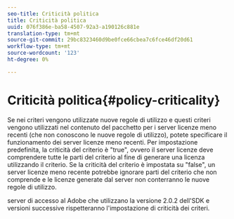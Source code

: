 ```yaml
---
seo-title: Criticità politica
title: Criticità politica
uuid: 076f386e-ba58-4507-92a3-a190126c881e
translation-type: tm+mt
source-git-commit: 29bc8323460d9be0fce66cbea7c6fce46df20d61
workflow-type: tm+mt
source-wordcount: '123'
ht-degree: 0%

---
```



# Criticità politica{#policy-criticality}

Se nei criteri vengono utilizzate nuove regole di utilizzo e questi criteri vengono utilizzati nel contenuto del pacchetto per i server licenze meno recenti (che non conoscono le nuove regole di utilizzo), potete specificare il funzionamento dei server licenze meno recenti. Per impostazione predefinita, la criticità del criterio è &quot;true&quot;, ovvero il server licenze deve comprendere tutte le parti del criterio al fine di generare una licenza utilizzando il criterio. Se la criticità del criterio è impostata su &quot;false&quot;, un server licenze meno recente potrebbe ignorare parti del criterio che non comprende e le licenze generate dal server non conterranno le nuove regole di utilizzo.

 server di accesso al Adobe che utilizzano la versione 2.0.2 dell&#39;SDK e versioni successive rispetteranno l&#39;impostazione di criticità dei criteri.
